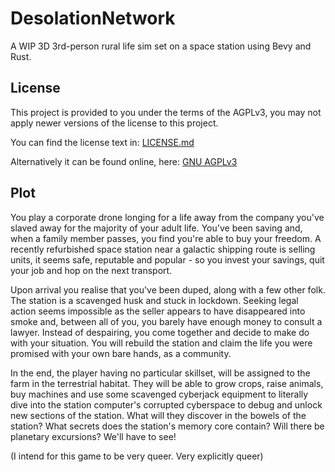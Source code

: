 # DesolationNetwork

A WIP 3D 3rd-person rural life sim set on a space station using Bevy and Rust.

## License

This project is provided to you under the terms of the AGPLv3, 
you may not apply newer versions of the license to this project.

You can find the license text in: [LICENSE.md](LICENSE.md)

Alternatively it can be found online, here: [GNU AGPLv3](https://www.gnu.org/licenses/agpl-3.0.en.html)

## Plot

You play a corporate drone longing for a life away from the company you've slaved away for the majority of your adult life. You've been saving and, when a family member passes, you find you're able to buy your freedom. A recently refurbished space station near a galactic shipping route is selling units, it seems safe, reputable and popular - so you invest your savings, quit your job and hop on the next transport.

Upon arrival you realise that you've been duped, along with a few other folk. The station is a scavenged husk and stuck in lockdown. Seeking legal action seems impossible as the seller appears to have disappeared into smoke and, between all of you, you barely have enough money to consult a lawyer. Instead of despairing, you come together and decide to make do with your situation. You will rebuild the station and claim the life you were promised with your own bare hands, as a community.

In the end, the player having no particular skillset, will be assigned to the farm in the terrestrial habitat. They will be able to grow crops, raise animals, buy machines and use some scavenged cyberjack equipment to literally dive into the station computer's corrupted cyberspace to debug and unlock new sections of the station. What will they discover in the bowels of the station? What secrets does the station's memory core contain? Will there be planetary excursions? We'll have to see!

(I intend for this game to be very queer. Very explicitly queer)

